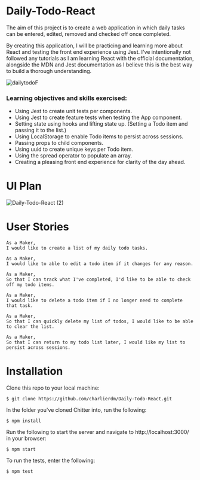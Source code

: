 # Daily-Todo-React

The aim of this project is to create a web application in which daily tasks can be entered, edited, removed and checked off once completed.

By creating this application, I will be practicing and learning more about React and testing the front end experience using Jest. I've intentionally not followed any tutorials as I am learning React with the official documentation, alongside the MDN and Jest documentation as I believe this is the best way to build a thorough understanding. 

![dailytodoF](https://user-images.githubusercontent.com/75075773/125773220-79d88b63-061c-4d26-bd78-f953ad49c13e.gif)



### Learning objectives and skills exercised:

* Using Jest to create unit tests per components.
* Using Jest to create feature tests when testing the App component. 
* Setting state using hooks and lifting state up. (Setting a Todo item and passing it to the list.)
* Using LocalStorage to enable Todo items to persist across sessions.
* Passing props to child components.
* Using uuid to create unique keys per Todo item. 
* Using the spread operator to populate an array.
* Creating a pleasing front end experience for clarity of the day ahead. 


# UI Plan

![Daily-Todo-React (2)](https://user-images.githubusercontent.com/75075773/124942566-aa342580-e003-11eb-8993-4dd969e7f24d.png)

# User Stories

```
As a Maker,
I would like to create a list of my daily todo tasks.

As a Maker,
I would like to able to edit a todo item if it changes for any reason.

As a Maker,
So that I can track what I've completed, I'd like to be able to check off my todo items.

As a Maker,
I would like to delete a todo item if I no longer need to complete that task.

As a Maker, 
So that I can quickly delete my list of todos, I would like to be able to clear the list. 

As a Maker,
So that I can return to my todo list later, I would like my list to persist across sessions.

```


# Installation

Clone this repo to your local machine:
```
$ git clone https://github.com/charlierdm/Daily-Todo-React.git
```
In the folder you've cloned Chitter into, run the following:
```
$ npm install
```
Run the following to start the server and navigate to http://localhost:3000/ in your browser:
```
$ npm start
```
To run the tests, enter the following:
```
$ npm test
```

